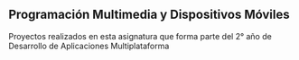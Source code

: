## Programación Multimedia y Dispositivos Móviles

Proyectos realizados en esta asignatura que forma parte del 2° año de Desarrollo de Aplicaciones Multiplataforma